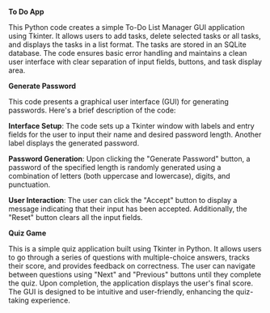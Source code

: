 **To Do App**

This Python code creates a simple To-Do List Manager GUI application using Tkinter. It allows users to add tasks, delete selected tasks or all tasks, and displays the tasks in a list format. 
The tasks are stored in an SQLite database. The code ensures basic error handling and maintains a clean user interface with clear separation of input fields, buttons, and task display area.


**Generate Password**

This code presents a graphical user interface (GUI) for generating passwords. Here's a brief description of the code:

**Interface Setup**: The code sets up a Tkinter window with labels and entry fields for the user to input their name and desired password length. Another label displays the generated password.

**Password Generation**: Upon clicking the "Generate Password" button, a password of the specified length is randomly generated using a combination of letters (both uppercase and lowercase), digits, and punctuation.

**User Interaction**: The user can click the "Accept" button to display a message indicating that their input has been accepted. Additionally, the "Reset" button clears all the input fields.

**Quiz Game**

This is a simple quiz application built using Tkinter in Python. It allows users to go through a series of questions with multiple-choice answers, tracks their score, and provides feedback on correctness. The user can navigate between questions using "Next" and "Previous" buttons until they complete the quiz. Upon completion, the application displays the user's final score. The GUI is designed to be intuitive and user-friendly, enhancing the quiz-taking experience.
